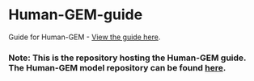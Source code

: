 # Human-GEM-guide
Guide for Human-GEM - [View the guide here](https://sysbiochalmers.github.io/Human-GEM-guide).

### Note: This is the repository hosting the Human-GEM **guide**. The Human-GEM **model** repository can be found [here](https://github.com/SysBioChalmers/Human-GEM).



